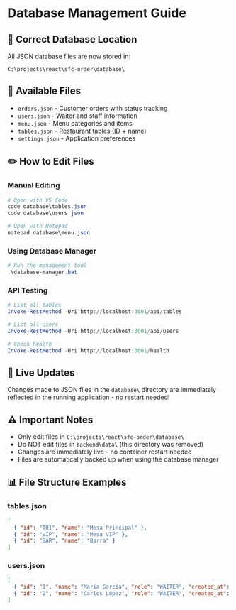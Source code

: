# Database Management Guide

## 📁 **Correct Database Location**
All JSON database files are now stored in:
```
C:\projects\react\sfc-order\database\
```

## 📝 **Available Files**
- `orders.json` - Customer orders with status tracking
- `users.json` - Waiter and staff information  
- `menu.json` - Menu categories and items
- `tables.json` - Restaurant tables (ID + name)
- `settings.json` - Application preferences

## ✏️ **How to Edit Files**

### Manual Editing
```powershell
# Open with VS Code
code database\tables.json
code database\users.json

# Open with Notepad
notepad database\menu.json
```

### Using Database Manager
```powershell
# Run the management tool
.\database-manager.bat
```

### API Testing
```powershell
# List all tables
Invoke-RestMethod -Uri http://localhost:3001/api/tables

# List all users
Invoke-RestMethod -Uri http://localhost:3001/api/users

# Check health
Invoke-RestMethod -Uri http://localhost:3001/health
```

## 🔄 **Live Updates**
Changes made to JSON files in the `database\` directory are immediately reflected in the running application - no restart needed!

## ⚠️ **Important Notes**
- Only edit files in `C:\projects\react\sfc-order\database\`
- Do NOT edit files in `backend\data\` (this directory was removed)
- Changes are immediately live - no container restart needed
- Files are automatically backed up when using the database manager

## 📊 **File Structure Examples**

### tables.json
```json
[
  { "id": "T01", "name": "Mesa Principal" },
  { "id": "VIP", "name": "Mesa VIP" },
  { "id": "BAR", "name": "Barra" }
]
```

### users.json
```json
[
  { "id": "1", "name": "María García", "role": "WAITER", "created_at": "2025-10-06T14:00:26.878Z" },
  { "id": "2", "name": "Carlos López", "role": "WAITER", "created_at": "2025-10-06T14:00:26.878Z" }
]
```